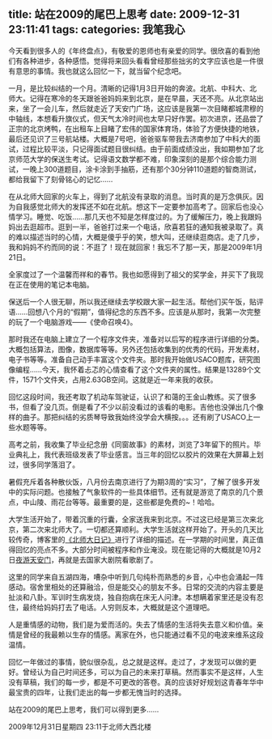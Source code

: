 title: 站在2009的尾巴上思考
date: 2009-12-31 23:11:41
tags:
categories: 我笔我心
---

今天看到很多人的《年终盘点》，有敬爱的恩师也有亲爱的同学。很欣喜的看到他们有各种进步，各种感悟。觉得将来回头看看曾经那些拙劣的文字应该也是一件很有意思的事情。我也就这么回忆一下，就当留个纪念吧。

一月，是比较纠结的一个月。清晰的记得1月3日开始的奔波。北航、中科大、北师大。记得在寒冷的冬天跟爸爸妈妈来到北京，是在早晨，天还不亮。从北京站出来，坐了一会儿车，然后就走近了天安门广场，这应该是我第一次目睹都城肃穆的中轴线，本想看升旗仪式，但天气太冷时间也太早只好作罢。初次进京，还品尝了正宗的北京烤鸭，在出租车上目睹了宏伟的国家体育场，体验了方便快捷的地铁，最后还见识了三号航站楼。大概是7号吧，爸爸驱车带我去济南参加了中科大的面试，过程比较平淡，只记得面试题目很纠结。由于前面成绩没出，我如期参加了北京师范大学的保送生考试。记得语文数学都不难，印象深刻的是那个综合能力测试，一晚上300道题目，涂卡涂到手抽筋，还有那个30分钟110道题的智商测试，都给我留下了刻骨铭心的记忆……

<!--more-->

在从北师大回家的火车上，得到了北航没有录取的消息。当时真的是万念俱灰。因为自我感觉北师大的发挥还不如在北航。想这下一定要参加高考了。回家后也没心情学习。睡觉、吃饭……那几天也不知是怎样度过的。为了缓解压力，晚上我跟妈妈出去逛超市。逛到一半，爸爸打过来一个电话，欣喜若狂的通知我被录取了。真的难以描述当时的心情，大概是傻乎乎的笑，想大叫，还继续逛商店。走了几步，我和妈妈不约而同的说：不逛了！现在就回家！我忘不了那一天，那是2009年1月21日。

全家度过了一个温馨而祥和的春节。我也如愿得到了祖父的奖学金，并买下了我现在正在使用的笔记本电脑。

保送后一个人很无聊，所以我还继续去学校跟大家一起生活。帮他们买午饭，贴评语……回想八个月的“假期”，值得纪念的东西不多。应该是从那时，我第一次完整的玩了一个电脑游戏——《使命召唤4》。

那时我还在电脑上建立了一个程序文件夹，准备对以后写的程序进行详细的分类。大概包括算法，图像，数据库等等。另外还包括收集到的优秀的代码，开发素材，电子书等等。准备自己动手丰富这个文件夹。那时我开始做USACO题库，研究图像编程……今天，我怀着忐忑的心情查看了这个文件夹的属性。结果是13289个文件，1571个文件夹，占用2.63GB空间。这就是近一年来我的收获。

回忆这段时间，我还考取了机动车驾驶证，认识了和蔼的王金山教练。买了很多书，但看了没几页。倒是看了不少以前没看过的该看的电影。吉他也没弹出几个像样的曲子。那把纠结的劣质琴导致我始终没学会大横按。。。还有刷了USACO上一些水题等等。

高考之前，我收集了毕业纪念册《同窗故事》的素材，浏览了3年留下的照片。毕业典礼上，我代表班级发表了毕业感言。当三年的回忆以胶片的效果在大屏幕上划过，很多同学落泪了。

暑假充斥着各种散伙饭，八月份去南京进行了为期3周的“实习”，了解了很多开发中的实际问题。也接触了气象软件的一些具体细节。还有就是游览了南京的几个景点，中山陵、雨花台等等。最重要的是，这些都是免费的~！哈哈。

大学生活开始了，带着沉重的行囊，全家送我来到北京。不过这已经是第三次来北京，第二次来北师大了。一切都还算顺利。大学生活就这样开始了。开头的几天比较传奇，博客里的[《北师大日记》](/essay/bnu-diary/)进行了详细的描述。在一学期的时间里，真正值得回忆的亮点不多。大部分时间被程序和作业淹没。现在能记得的大概就是10月2日[夜游天安门](/essay/tiananmen-travels/)，再就是去国家大剧院看歌剧了。

这里的同学来自五湖四海，嘈杂中听到几句纯朴而熟悉的乡音，心中也会涌起一阵感动。宿舍里相处的还算融洽，但是能交心的朋友不多。日常的交流的内容主要是扯淡和八卦。军训时生病发烧，独自抱病在床无人问津。本想瞒着家里还是没有忍住，最终给妈妈打去了电话。人穷则反本，大概就是这个道理吧。

人是重情感的动物，我们是为爱而活的。失去了情感的生活将失去意义和价值。亲情是曾经的我最赖以生存的情感。离家在外，也只能通过看不见的电波来维系这段温情。

回忆一年做过的事情，貌似很杂乱，总之就是这样。走过了，才发现可以做的更好。曾经认为自己时间还多，可以为自己的未来打草稿。然而事实不是这样，人生没有草稿，我们的每一步，都是不可更改的答卷。真的应该好好规划这青春年华中最宝贵的四年，让我们走出的每一步都无愧当时的选择。

站在2009的尾巴上思考，我们可以得到更多……
 

2009年12月31日星期四 23:11于北师大西北楼